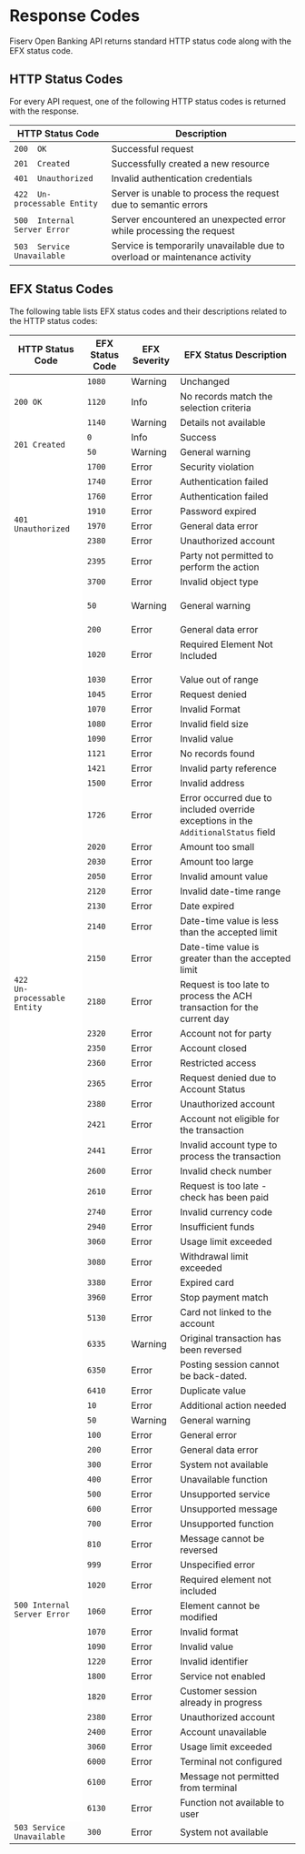 # Response Codes

Fiserv Open Banking API returns standard HTTP status code along with the EFX status code.

## HTTP Status Codes

For every API request, one of the following HTTP status codes is returned with the response.

| HTTP Status Code          | Description   |
|-------------------|-----------|
| `200  OK `      | Successful request   |
| `201  Created `     | Successfully created a new resource     |
| `401  Unauthorized` | Invalid authentication credentials  |
| `422  Un-processable Entity`  | Server is unable to process the request due to semantic errors |
| `500  Internal Server Error ` | Server encountered an unexpected error while processing the request  |
| `503  Service Unavailable  `        | Service is temporarily unavailable due to overload or maintenance activity    |

## EFX Status Codes

The following table lists EFX status codes and their descriptions related to the HTTP status codes:
        <table style="width: 100%;">
            <col />
            <col />
            <col />
            <col />
            <thead>
                <tr>
                    <th> HTTP Status Code </th>
                    <th> EFX Status Code </th>
                    <th> EFX Severity</th>
                    <th> EFX Status Description</t>
                </tr>
            </thead>
            <tbody>
                <tr>
                    <td style="background-color: #fff;" rowspan="3"><code>200 OK</code></td>
                    <td><code>1080</code></td>
                    <td>Warning</td>
                    <td>Unchanged</td>
                </tr>
                <tr>
                    <td><code>1120</code></td>
                    <td>Info</td>
                    <td>No records match the selection criteria</td>
                </tr>
                <tr>
                    <td><code>1140</code></td>
                    <td>Warning</td>
                    <td>Details not available</td>
                </tr>
                <tr>
                    <td rowspan="2" style="background-color: #fff;" ><code>201 Created
                    </code></td>
                    <td><code>0</code></td>
                    <td>Info</td>
                    <td>Success</td>
                </tr>
                <tr>
                    <td><code>50</code></td>
                    <td>Warning</td>
                    <td>General warning</td>
                </tr>
                <tr>
                    <td rowspan="8" style="background-color: #fff;"><code>401 Unauthorized</code></td>
                    <td><code>1700</code></td>
                    <td>Error</td>
                    <td>Security violation</td>
                </tr>
                <tr>
                    <td><code>1740</code></td>
                    <td>Error</td>
                    <td>Authentication failed</td>
                </tr>
                <tr>
                    <td><code>1760</code></td>
                    <td>Error</td>
                    <td>Authentication failed</td>
                </tr>
                <tr>
                    <td><code>1910</code></td>
                    <td>Error</td>
                    <td>Password expired</td>
                </tr>
                <tr>
                    <td><code>1970</code></td>
                    <td>Error</td>
                    <td>General data error</td>
                </tr>
                 <tr>
                    <td><code>2380</code></td>
                    <td>Error</td>
                    <td>Unauthorized account</td>
                </tr>
                 <tr>
                    <td><code>2395</code></td>
                    <td>Error</td>
                    <td>Party not permitted to perform the action</td>
                </tr>
                <tr>
                    <td><code>3700</code></td>
                    <td>Error</td>
                    <td>Invalid object type</td>
                </tr>
                <tr>
                    <td rowspan="39" style="background-color: #fff;" ><code>422 Un-processable Entity</code></td>
                    <td><code>50</code></td>
                    <td>
                        <p>Warning</p>
                    </td>
                    <td>General warning</td>
                </tr>
                <tr>
                    <td><code>200</code></td>
                    <td>Error</td>
                    <td>General data error</td>
                </tr>
                <tr>
                    <td><code>1020</code></td>
                    <td>Error</td>
                    <td>Required Element Not Included
</td>
                </tr>
                <tr>
                    <td><code>1030</code></td>
                    <td>Error</td>
                    <td>Value out of range</td>
                </tr>
                <tr>
                    <td><code>1045</code></td>
                    <td>Error</td>
                    <td>Request denied</td>
                </tr>
                <tr>
                    <td><code>1070</code></td>
                    <td>Error</td>
                    <td>Invalid Format
</td>
                </tr>
                <tr>
                    <td><code>1080</code></td>
                    <td>Error</td>
                    <td>Invalid field size</td>
                </tr>
                <tr>
                    <td><code>1090</code></td>
                    <td>Error</td>
                    <td>Invalid value</td>
                </tr>
                <tr>
                    <td><code>1121</code></td>
                    <td>Error</td>
                    <td>No records found</td>
                </tr>
                <tr>
                    <td><code>1421</code></td>
                    <td>Error</td>
                    <td>Invalid party reference</td>
                </tr>
                <tr>
                    <td><code>1500</code></td>
                    <td>Error</td>
                    <td>Invalid address</td>
                </tr>
                <tr>
                    <td><code>1726</code></td>
                    <td>Error</td>
                    <td>Error occurred due to included override exceptions in the <code>AdditionalStatus</code> field</td>
                </tr>
                <tr>
                    <td><code>2020</code></td>
                    <td>Error</td>
                    <td>Amount too small</td>
                </tr>
                <tr>
                    <td><code>2030</code></td>
                    <td>Error</td>
                    <td>Amount too large</td>
                </tr>
                <tr>
                    <td><code>2050</code></td>
                    <td>Error</td>
                    <td>Invalid amount value</td>
                </tr>
                <tr>
                    <td><code>2120</code></td>
                    <td>Error</td>
                    <td>Invalid date-time range</td>
                </tr>
                <tr>
                    <td><code>2130</code></td>
                    <td>Error</td>
                    <td>Date expired</td>
                </tr>
                <tr>
                    <td><code>2140</code></td>
                    <td>Error</td>
                    <td>Date-time value is less than the accepted limit</td>
                </tr>
                <tr>
                    <td><code>2150</code></td>
                    <td>Error</td>
                    <td>Date-time value is greater than the accepted limit</td>
                </tr>
                <tr>
                    <td><code>2180</code></td>
                    <td>Error</td>
                    <td>Request is too late to process the ACH transaction for the current day</td>
                </tr>
                <tr>
                    <td><code>2320</code></td>
                    <td>Error</td>
                    <td>Account not for party</td>
                </tr>
                <tr>
                    <td><code>2350</code></td>
                    <td>Error</td>
                    <td>Account closed</td>
                </tr>
                <tr>
                    <td><code>2360</code></td>
                    <td>Error</td>
                    <td>Restricted access</td>
                </tr>
                <tr>
                    <td><code>2365</code></td>
                    <td>Error</td>
                    <td>Request denied due to Account Status</td>
                </tr>
                <tr>
                    <td><code>2380</code></td>
                    <td>Error</td>
                    <td>Unauthorized account</td>
                </tr>
                <tr>
                    <td><code>2421</code></td>
                    <td>Error</td>
                    <td>Account not eligible for the transaction</td>
                </tr>
                <tr>
                    <td><code>2441</code></td>
                    <td>Error</td>
                    <td>Invalid account type to process the transaction</td>
                </tr>
                <tr>
                    <td><code>2600</code></td>
                    <td>Error</td>
                    <td>Invalid check number</td>
                </tr>
                <tr>
                    <td><code>2610</code></td>
                    <td>Error</td>
                    <td>Request is too late - check has been paid</td>
                </tr>
                <tr>
                    <td><code>2740</code></td>
                    <td>Error</td>
                    <td>Invalid currency code</td>
                </tr>
                <tr>
                    <td><code>2940</code></td>
                    <td>Error</td>
                    <td>Insufficient funds</td>
                </tr>
                <tr>
                    <td><code>3060</code></td>
                    <td>Error</td>
                    <td>Usage limit exceeded</td>
                </tr>
                <tr>
                    <td><code>3080</code></td>
                    <td>Error</td>
                    <td>Withdrawal limit exceeded</td>
                </tr>
                <tr>
                    <td><code>3380</code></td>
                    <td>Error</td>
                    <td>Expired card</td>
                </tr>
                <tr>
                    <td><code>3960</code></td>
                    <td>Error</td>
                    <td>Stop payment match</td>
                </tr>
                <tr>
                    <td><code>5130</code></td>
                    <td>Error</td>
                    <td>Card not linked to the account</td>
                </tr>
                <tr>
                    <td><code>6335</code></td>
                    <td>Warning</td>
                    <td>Original transaction has been reversed</td>
                </tr>
                <tr>
                    <td><code>6350</code></td>
                    <td>Error</td>
                    <td>Posting session cannot be back-dated.</td>
                </tr>
                <tr>
                    <td><code>6410</code></td>
                    <td>Error</td>
                    <td>Duplicate value</td>
                </tr>
                <tr>
                    <td style="background-color: #fff;" rowspan="24"><code>500 Internal Server Error</code></td>
                    <td><code>10</code></td>
                    <td>Error</td>
                    <td>Additional action needed</td>
                </tr>
                <tr>
                    <td><code>50</code></td>
                    <td>Warning</td>
                    <td>General warning</td>
                </tr>
                <tr>
                    <td><code>100</code></td>
                    <td>Error</td>
                    <td>General error</td>
                </tr>
                <tr>
                    <td><code>200</code></td>
                    <td>Error</td>
                    <td>General data error</td>
                </tr>
                <tr>
                    <td><code>300</code></td>
                    <td>Error</td>
                    <td>System not available</td>
                </tr>
                <tr>
                    <td><code>400</code></td>
                    <td>Error</td>
                    <td>Unavailable function</td>
                </tr>
                <tr>
                    <td><code>500</code></td>
                    <td>Error</td>
                    <td>Unsupported service</td>
                </tr>
                <tr>
                    <td><code>600</code></td>
                    <td>Error</td>
                    <td>Unsupported message</td>
                </tr>
                <tr>
                    <td><code>700</code></td>
                    <td>Error</td>
                    <td>Unsupported function</td>
                </tr>
                <tr>
                    <td><code>810</code></td>
                    <td>Error</td>
                    <td>Message cannot be reversed</td>
                </tr>
                <tr>
                    <td><code>999</code></td>
                    <td>Error</td>
                    <td>Unspecified error</td>
                </tr>
                <tr>
                    <td><code>1020</code></td>
                    <td>Error</td>
                    <td>Required element not included</td>
                </tr>
                <tr>
                    <td><code>1060</code></td>
                    <td>Error</td>
                    <td>Element cannot be modified</td>
                </tr>
                <tr>
                    <td><code>1070</code></td>
                    <td>Error</td>
                    <td>Invalid format</td>
                </tr>
                <tr>
                    <td><code>1090</code></td>
                    <td>Error</td>
                    <td>Invalid value</td>
                </tr>
                <tr>
                    <td><code>1220</code></td>
                    <td>Error</td>
                    <td>Invalid identifier</td>
                </tr>
                <tr>
                    <td><code>1800</code></td>
                    <td>Error</td>
                    <td>Service not enabled</td>
                </tr>
                <tr>
                    <td><code>1820</code></td>
                    <td>Error</td>
                    <td>Customer session already in progress</td>
                </tr>
                <tr>
                    <td><code>2380</code></td>
                    <td>Error</td>
                    <td>Unauthorized account</td>
                </tr>
                <tr>
                    <td><code>2400</code></td>
                    <td>Error</td>
                    <td>Account unavailable</td>
                </tr>
                <tr>
                    <td><code>3060</code></td>
                    <td>Error</td>
                    <td>Usage limit exceeded</td>
                </tr>
                <tr>
                    <td><code>6000</code></td>
                    <td>Error</td>
                    <td>Terminal not configured</td>
                </tr>
                <tr>
                    <td><code>6100</code></td>
                    <td>Error</td>
                    <td>Message not permitted from terminal</td>
                </tr>
                <tr>
                    <td><code>6130</code></td>
                    <td>Error</td>
                    <td>Function not available to user</td>
                </tr>
                <tr>
                    <td><code>503 Service Unavailable</code></td>
                    <td><code>300</code></td>
                    <td>Error</td>
                    <td>System not available</td>
                </tr>
            </tbody>
        </table>
